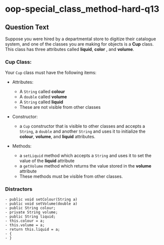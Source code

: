 # oop-special_class_method-hard-q13

## Question Text

Suppose you were hired by a departmental store to digitize their catalogue system, and one of the classes you are making
for objects is a **Cup** class. This class has three attributes called **liquid**, **color** , and **volume**.

### Cup Class:

Your `Cup` class must have the following items:

- Attributes:
    - A `String` called **colour**
    - A `double` called **volume**
    - A `String` called **liquid**
    - These are not visible from other classes

- Constructor:
    - a `Cup` constructor that is visible to other classes and accepts a `String`, a `double` and another `String` and
      uses it to initialize the **colour**, **volume**, and **liquid** attributes.

- Methods:
    - a `setLiquid` method which accepts a `String` and uses it to set the value of the **liquid** attribute
    - a `getVolume` method which returns the value stored in the **volume** attribute
    - These methods must be visible from other classes.
  
### Distractors

    - public void setColour(String a)
    - public void setVolume(double a)
    - public String colour;
    - private String volume;
    - public String liquid;
    - this.colour = a;
    - this.volume = a;
    - return this.liquid = a;
    - {
    - }
